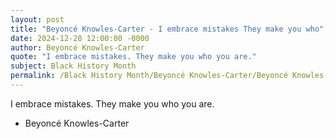 ```yaml
---
layout: post
title: "Beyoncé Knowles-Carter - I embrace mistakes They make you who"
date: 2024-12-28 12:00:00 -0000
author: Beyoncé Knowles-Carter
quote: "I embrace mistakes. They make you who you are."
subject: Black History Month
permalink: /Black History Month/Beyoncé Knowles-Carter/Beyoncé Knowles-Carter - I embrace mistakes They make you who
---
```


I embrace mistakes. They make you who you are.

- Beyoncé Knowles-Carter
